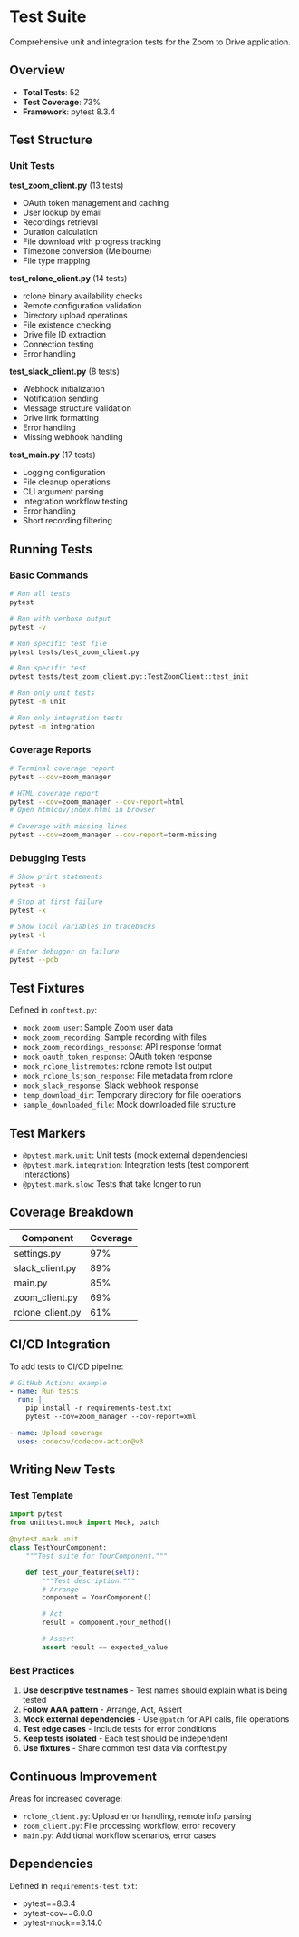 # Test Suite

Comprehensive unit and integration tests for the Zoom to Drive application.

## Overview

- **Total Tests**: 52
- **Test Coverage**: 73%
- **Framework**: pytest 8.3.4

## Test Structure

### Unit Tests

**test_zoom_client.py** (13 tests)
- OAuth token management and caching
- User lookup by email
- Recordings retrieval
- Duration calculation
- File download with progress tracking
- Timezone conversion (Melbourne)
- File type mapping

**test_rclone_client.py** (14 tests)
- rclone binary availability checks
- Remote configuration validation
- Directory upload operations
- File existence checking
- Drive file ID extraction
- Connection testing
- Error handling

**test_slack_client.py** (8 tests)
- Webhook initialization
- Notification sending
- Message structure validation
- Drive link formatting
- Error handling
- Missing webhook handling

**test_main.py** (17 tests)
- Logging configuration
- File cleanup operations
- CLI argument parsing
- Integration workflow testing
- Error handling
- Short recording filtering

## Running Tests

### Basic Commands

```bash
# Run all tests
pytest

# Run with verbose output
pytest -v

# Run specific test file
pytest tests/test_zoom_client.py

# Run specific test
pytest tests/test_zoom_client.py::TestZoomClient::test_init

# Run only unit tests
pytest -m unit

# Run only integration tests
pytest -m integration
```

### Coverage Reports

```bash
# Terminal coverage report
pytest --cov=zoom_manager

# HTML coverage report
pytest --cov=zoom_manager --cov-report=html
# Open htmlcov/index.html in browser

# Coverage with missing lines
pytest --cov=zoom_manager --cov-report=term-missing
```

### Debugging Tests

```bash
# Show print statements
pytest -s

# Stop at first failure
pytest -x

# Show local variables in tracebacks
pytest -l

# Enter debugger on failure
pytest --pdb
```

## Test Fixtures

Defined in `conftest.py`:

- `mock_zoom_user`: Sample Zoom user data
- `mock_zoom_recording`: Sample recording with files
- `mock_zoom_recordings_response`: API response format
- `mock_oauth_token_response`: OAuth token response
- `mock_rclone_listremotes`: rclone remote list output
- `mock_rclone_lsjson_response`: File metadata from rclone
- `mock_slack_response`: Slack webhook response
- `temp_download_dir`: Temporary directory for file operations
- `sample_downloaded_file`: Mock downloaded file structure

## Test Markers

- `@pytest.mark.unit`: Unit tests (mock external dependencies)
- `@pytest.mark.integration`: Integration tests (test component interactions)
- `@pytest.mark.slow`: Tests that take longer to run

## Coverage Breakdown

| Component | Coverage |
|-----------|----------|
| settings.py | 97% |
| slack_client.py | 89% |
| main.py | 85% |
| zoom_client.py | 69% |
| rclone_client.py | 61% |

## CI/CD Integration

To add tests to CI/CD pipeline:

```yaml
# GitHub Actions example
- name: Run tests
  run: |
    pip install -r requirements-test.txt
    pytest --cov=zoom_manager --cov-report=xml

- name: Upload coverage
  uses: codecov/codecov-action@v3
```

## Writing New Tests

### Test Template

```python
import pytest
from unittest.mock import Mock, patch

@pytest.mark.unit
class TestYourComponent:
    """Test suite for YourComponent."""

    def test_your_feature(self):
        """Test description."""
        # Arrange
        component = YourComponent()

        # Act
        result = component.your_method()

        # Assert
        assert result == expected_value
```

### Best Practices

1. **Use descriptive test names** - Test names should explain what is being tested
2. **Follow AAA pattern** - Arrange, Act, Assert
3. **Mock external dependencies** - Use `@patch` for API calls, file operations
4. **Test edge cases** - Include tests for error conditions
5. **Keep tests isolated** - Each test should be independent
6. **Use fixtures** - Share common test data via conftest.py

## Continuous Improvement

Areas for increased coverage:
- `rclone_client.py`: Upload error handling, remote info parsing
- `zoom_client.py`: File processing workflow, error recovery
- `main.py`: Additional workflow scenarios, error cases

## Dependencies

Defined in `requirements-test.txt`:
- pytest==8.3.4
- pytest-cov==6.0.0
- pytest-mock==3.14.0
